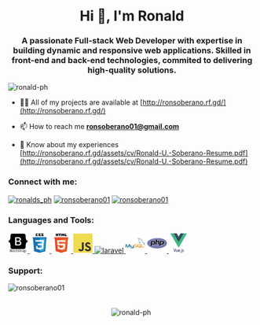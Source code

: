 <h1 align="center">Hi 👋, I'm Ronald</h1>
<h3 align="center">A passionate Full-stack Web Developer with expertise in building dynamic and responsive web applications. Skilled in front-end and back-end technologies, commited to delivering high-quality solutions.</h3>

<p align="left"> <img src="https://komarev.com/ghpvc/?username=ronald-ph&label=Profile%20views&color=0e75b6&style=flat" alt="ronald-ph" /> </p>

- 👨‍💻 All of my projects are available at [http://ronsoberano.rf.gd/](http://ronsoberano.rf.gd/)

- 📫 How to reach me **ronsoberano01@gmail.com**

- 📄 Know about my experiences [http://ronsoberano.rf.gd/assets/cv/Ronald-U.-Soberano-Resume.pdf](http://ronsoberano.rf.gd/assets/cv/Ronald-U.-Soberano-Resume.pdf)

<h3 align="left">Connect with me:</h3>
<p align="left">
<a href="https://twitter.com/ronalds_ph" target="blank"><img align="center" src="https://raw.githubusercontent.com/rahuldkjain/github-profile-readme-generator/master/src/images/icons/Social/twitter.svg" alt="ronalds_ph" height="30" width="40" /></a>
<a href="https://linkedin.com/in/ronsoberano01" target="blank"><img align="center" src="https://raw.githubusercontent.com/rahuldkjain/github-profile-readme-generator/master/src/images/icons/Social/linked-in-alt.svg" alt="ronsoberano01" height="30" width="40" /></a>
<a href="https://fb.com/ronsoberano01" target="blank"><img align="center" src="https://raw.githubusercontent.com/rahuldkjain/github-profile-readme-generator/master/src/images/icons/Social/facebook.svg" alt="ronsoberano01" height="30" width="40" /></a>
</p>

<h3 align="left">Languages and Tools:</h3>
<p align="left"> <a href="https://getbootstrap.com" target="_blank" rel="noreferrer"> <img src="https://raw.githubusercontent.com/devicons/devicon/master/icons/bootstrap/bootstrap-plain-wordmark.svg" alt="bootstrap" width="40" height="40"/> </a> <a href="https://www.w3schools.com/css/" target="_blank" rel="noreferrer"> <img src="https://raw.githubusercontent.com/devicons/devicon/master/icons/css3/css3-original-wordmark.svg" alt="css3" width="40" height="40"/> </a> <a href="https://www.w3.org/html/" target="_blank" rel="noreferrer"> <img src="https://raw.githubusercontent.com/devicons/devicon/master/icons/html5/html5-original-wordmark.svg" alt="html5" width="40" height="40"/> </a> <a href="https://developer.mozilla.org/en-US/docs/Web/JavaScript" target="_blank" rel="noreferrer"> <img src="https://raw.githubusercontent.com/devicons/devicon/master/icons/javascript/javascript-original.svg" alt="javascript" width="40" height="40"/> </a> <a href="https://laravel.com/" target="_blank" rel="noreferrer"> <img src="https://laravel.com/img/favicon/apple-touch-icon.png" alt="laravel" width="40" height="40"/> </a> <a href="https://www.mysql.com/" target="_blank" rel="noreferrer"> <img src="https://raw.githubusercontent.com/devicons/devicon/master/icons/mysql/mysql-original-wordmark.svg" alt="mysql" width="40" height="40"/> </a> <a href="https://www.php.net" target="_blank" rel="noreferrer"> <img src="https://raw.githubusercontent.com/devicons/devicon/master/icons/php/php-original.svg" alt="php" width="40" height="40"/> </a> <a href="https://vuejs.org/" target="_blank" rel="noreferrer"> <img src="https://raw.githubusercontent.com/devicons/devicon/master/icons/vuejs/vuejs-original-wordmark.svg" alt="vuejs" width="40" height="40"/> </a> </p>

<h3 align="left">Support:</h3>
<p><a href="https://www.buymeacoffee.com/ronsoberano01 "> <img align="left" src="https://cdn.buymeacoffee.com/buttons/v2/default-yellow.png" height="50" width="210" alt="ronsoberano01 " /></a></p><br><br>

<p><img align="center" src="https://github-readme-stats.vercel.app/api/top-langs?username=ronald-ph&show_icons=true&locale=en&layout=compact" alt="ronald-ph" /></p>

